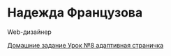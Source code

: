 # Надежда Французова
Web-дизайнер

[Домашние задание Урок №8 адаптивная страничка](https://alex3562013.github.io/first%20adaptive%20page/index.html)
